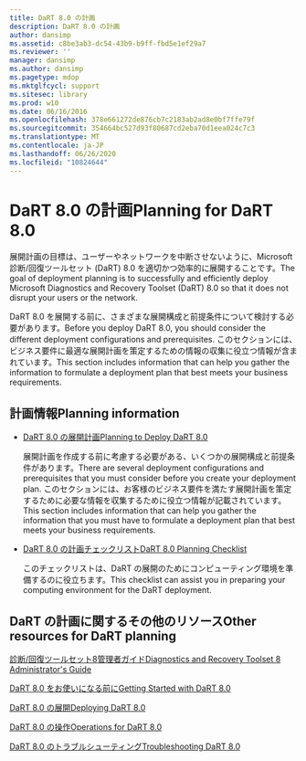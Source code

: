 ```yaml
---
title: DaRT 8.0 の計画
description: DaRT 8.0 の計画
author: dansimp
ms.assetid: c8be3ab3-dc54-43b9-b9ff-fbd5e1ef29a7
ms.reviewer: ''
manager: dansimp
ms.author: dansimp
ms.pagetype: mdop
ms.mktglfcycl: support
ms.sitesec: library
ms.prod: w10
ms.date: 06/16/2016
ms.openlocfilehash: 378e661272de876cb7c2183ab2ad8e0bf7ffe79f
ms.sourcegitcommit: 354664bc527d93f80687cd2eba70d1eea024c7c3
ms.translationtype: MT
ms.contentlocale: ja-JP
ms.lasthandoff: 06/26/2020
ms.locfileid: "10824644"
---
```

# <span data-ttu-id="32440-103">DaRT 8.0 の計画</span><span class="sxs-lookup"><span data-stu-id="32440-103">Planning for DaRT 8.0</span></span>


<span data-ttu-id="32440-104">展開計画の目標は、ユーザーやネットワークを中断させないように、Microsoft 診断/回復ツールセット (DaRT) 8.0 を適切かつ効率的に展開することです。</span><span class="sxs-lookup"><span data-stu-id="32440-104">The goal of deployment planning is to successfully and efficiently deploy Microsoft Diagnostics and Recovery Toolset (DaRT) 8.0 so that it does not disrupt your users or the network.</span></span>

<span data-ttu-id="32440-105">DaRT 8.0 を展開する前に、さまざまな展開構成と前提条件について検討する必要があります。</span><span class="sxs-lookup"><span data-stu-id="32440-105">Before you deploy DaRT 8.0, you should consider the different deployment configurations and prerequisites.</span></span> <span data-ttu-id="32440-106">このセクションには、ビジネス要件に最適な展開計画を策定するための情報の収集に役立つ情報が含まれています。</span><span class="sxs-lookup"><span data-stu-id="32440-106">This section includes information that can help you gather the information to formulate a deployment plan that best meets your business requirements.</span></span>

## <span data-ttu-id="32440-107">計画情報</span><span class="sxs-lookup"><span data-stu-id="32440-107">Planning information</span></span>


-   [<span data-ttu-id="32440-108">DaRT 8.0 の展開計画</span><span class="sxs-lookup"><span data-stu-id="32440-108">Planning to Deploy DaRT 8.0</span></span>](planning-to-deploy-dart-80-dart-8.md)

    <span data-ttu-id="32440-109">展開計画を作成する前に考慮する必要がある、いくつかの展開構成と前提条件があります。</span><span class="sxs-lookup"><span data-stu-id="32440-109">There are several deployment configurations and prerequisites that you must consider before you create your deployment plan.</span></span> <span data-ttu-id="32440-110">このセクションには、お客様のビジネス要件を満たす展開計画を策定するために必要な情報を収集するために役立つ情報が記載されています。</span><span class="sxs-lookup"><span data-stu-id="32440-110">This section includes information that can help you gather the information that you must have to formulate a deployment plan that best meets your business requirements.</span></span>

-   [<span data-ttu-id="32440-111">DaRT 8.0 の計画チェックリスト</span><span class="sxs-lookup"><span data-stu-id="32440-111">DaRT 8.0 Planning Checklist</span></span>](dart-80-planning-checklist-dart-8.md)

    <span data-ttu-id="32440-112">このチェックリストは、DaRT の展開のためにコンピューティング環境を準備するのに役立ちます。</span><span class="sxs-lookup"><span data-stu-id="32440-112">This checklist can assist you in preparing your computing environment for the DaRT deployment.</span></span>

## <a href="" id="other-resources-for-dart-planning-"></a><span data-ttu-id="32440-113">DaRT の計画に関するその他のリソース</span><span class="sxs-lookup"><span data-stu-id="32440-113">Other resources for DaRT planning</span></span>


[<span data-ttu-id="32440-114">診断/回復ツールセット8管理者ガイド</span><span class="sxs-lookup"><span data-stu-id="32440-114">Diagnostics and Recovery Toolset 8 Administrator's Guide</span></span>](index.md)

[<span data-ttu-id="32440-115">DaRT 8.0 をお使いになる前に</span><span class="sxs-lookup"><span data-stu-id="32440-115">Getting Started with DaRT 8.0</span></span>](getting-started-with-dart-80-dart-8.md)

[<span data-ttu-id="32440-116">DaRT 8.0 の展開</span><span class="sxs-lookup"><span data-stu-id="32440-116">Deploying DaRT 8.0</span></span>](deploying-dart-80-dart-8.md)

[<span data-ttu-id="32440-117">DaRT 8.0 の操作</span><span class="sxs-lookup"><span data-stu-id="32440-117">Operations for DaRT 8.0</span></span>](operations-for-dart-80-dart-8.md)

[<span data-ttu-id="32440-118">DaRT 8.0 のトラブルシューティング</span><span class="sxs-lookup"><span data-stu-id="32440-118">Troubleshooting DaRT 8.0</span></span>](troubleshooting-dart-80-dart-8.md)

 

 





